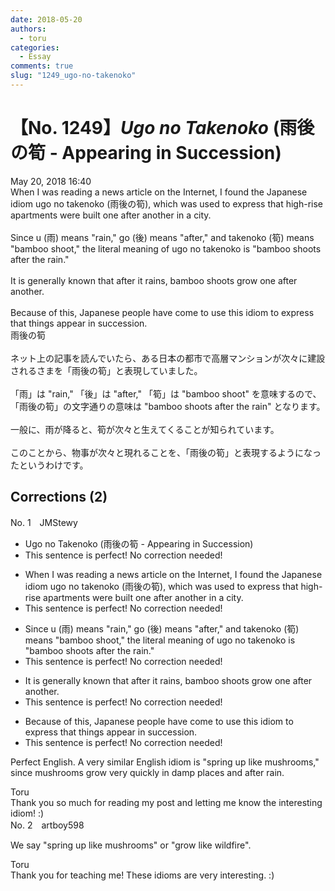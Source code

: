 ```yaml
---
date: 2018-05-20
authors:
  - toru
categories:
  - Essay
comments: true
slug: "1249_ugo-no-takenoko"
---
```


# 【No. 1249】<strong><em>Ugo no Takenoko</em></strong> (雨後の筍 - Appearing in Succession)
<div class="date">May 20, 2018 16:40</div>
<div id="post"><div id="body_show_ori">
When I was reading a news article on the Internet, I found the Japanese idiom ugo no takenoko (雨後の筍), which was used to express that high-rise apartments were built one after another in a city.<br/><br/>Since u (雨) means "rain," go (後) means "after," and takenoko (筍) means "bamboo shoot," the literal meaning of ugo no takenoko is "bamboo shoots after the rain."<br/><br/>It is generally known that after it rains, bamboo shoots grow one after another.<br/><br/>Because of this, Japanese people have come to use this idiom to express that things appear in succession. 
</div></div>

<!-- more -->

<div id="post_ja"><div id="body_show_mo">
雨後の筍<br/><br/>ネット上の記事を読んでいたら、ある日本の都市で高層マンションが次々に建設されるさまを「雨後の筍」と表現していました。<br/><br/>「雨」は "rain," 「後」は "after," 「筍」は "bamboo shoot" を意味するので、「雨後の筍」の文字通りの意味は "bamboo shoots after the rain" となります。<br/><br/>一般に、雨が降ると、筍が次々と生えてくることが知られています。<br/><br/>このことから、物事が次々と現れることを、「雨後の筍」と表現するようになったというわけです。
</div></div>

## Corrections (2)
<div id="block"><div class="first_name"> No. 1　<span class="just_name">JMStewy</span></div><div id="block2">
<ul class="correction_field">
<li class="incorrect">Ugo no Takenoko (雨後の筍 - Appearing in Succession)</li>
<li class="corrected perfect">This sentence is perfect! No correction needed!</li>
</ul>
<ul class="correction_field">
<li class="incorrect">When I was reading a news article on the Internet, I found the Japanese idiom ugo no takenoko (雨後の筍), which was used to express that high-rise apartments were built one after another in a city.</li>
<li class="corrected perfect">This sentence is perfect! No correction needed!</li>
</ul>
<ul class="correction_field">
<li class="incorrect">Since u (雨) means "rain," go (後) means "after," and takenoko (筍) means "bamboo shoot," the literal meaning of ugo no takenoko is "bamboo shoots after the rain."</li>
<li class="corrected perfect">This sentence is perfect! No correction needed!</li>
</ul>
<ul class="correction_field">
<li class="incorrect">It is generally known that after it rains, bamboo shoots grow one after another.</li>
<li class="corrected perfect">This sentence is perfect! No correction needed!</li>
</ul>
<ul class="correction_field">
<li class="incorrect">Because of this, Japanese people have come to use this idiom to express that things appear in succession.</li>
<li class="corrected perfect">This sentence is perfect! No correction needed!</li>
</ul>
<p class="comment_small">
 Perfect English. A very similar English idiom is "spring up like mushrooms," since mushrooms grow very quickly in damp places and after rain.
</p>

</div><div class="name"><span class="just_name">Toru</span><br>
Thank you so much for reading my post and letting me know the interesting idiom! :)
</div>
</div>
<div id="block"><div class="first_name"> No. 2　<span class="just_name">artboy598</span></div><div id="block2">
<p class="comment_small">
 We say "spring up like mushrooms" or "grow like wildfire".
</p>

</div><div class="name"><span class="just_name">Toru</span><br>
Thank you for teaching me! These idioms are very interesting. :)
</div>
</div>
